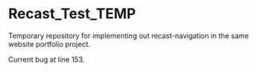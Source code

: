 # Recast_Test_TEMP
Temporary repository for implementing out recast-navigation in the same website portfolio project.

Current bug at line 153.
